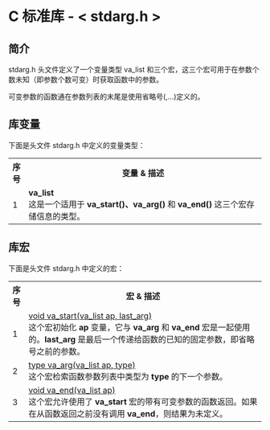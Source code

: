 # C 标准库 - < stdarg.h >

## 简介
stdarg.h 头文件定义了一个变量类型 va_list 和三个宏，这三个宏可用于在参数个数未知（即参数个数可变）时获取函数中的参数。

可变参数的函数通在参数列表的末尾是使用省略号(,...)定义的。

## 库变量
下面是头文件 stdarg.h 中定义的变量类型：

</p> <table > <tr><th style="width:5%">序号</th><th>变量 &amp; 描述</th></tr> <tr><td>1</td><td><b>va_list </b><br />这是一个适用于 <b>va_start()、va_arg()</b> 和 <b>va_end()</b> 这三个宏存储信息的类型。</td></tr> </table> 

## 库宏
下面是头文件 stdarg.h 中定义的宏：
</p> <table > <tr><th style="width:5%">序号</th><th>宏 &amp; 描述</th></tr> <tr><td>1</td><td><a href="va_start.md">void va_start(va_list ap, last_arg)</a><br />这个宏初始化 <b>ap</b> 变量，它与 <b>va_arg</b> 和 <b>va_end</b> 宏是一起使用的。<b>last_arg</b> 是最后一个传递给函数的已知的固定参数，即省略号之前的参数。</td></tr> <tr><td>2</td><td><a href="va_arg.md">type va_arg(va_list ap, type)</a><br />这个宏检索函数参数列表中类型为 <b>type</b> 的下一个参数。</td></tr> <tr><td>3</td><td><a href="va_end.md">void va_end(va_list ap)</a><br />这个宏允许使用了 <b>va_start</b> 宏的带有可变参数的函数返回。如果在从函数返回之前没有调用 <b>va_end</b>，则结果为未定义。</td></tr> </table> 
